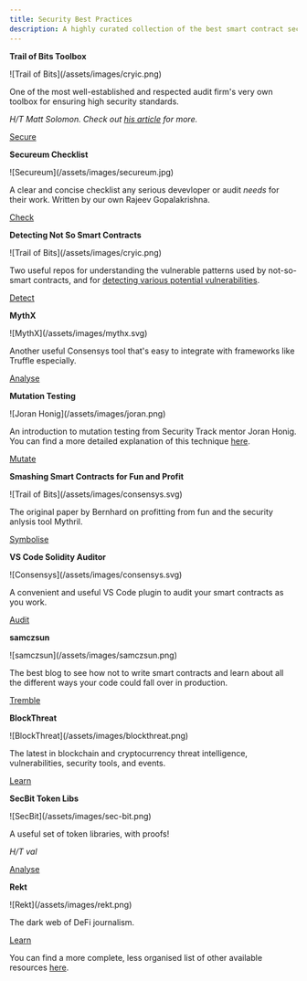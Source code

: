```yaml
---
title: Security Best Practices
description: A highly curated collection of the best smart contract security tools currently available.
---
```


<div markdown="1" class="card third sidebar gemoji tool">

**Trail of Bits Toolbox**

<div markdown="2" class="tool-image">
![Trail of Bits](/assets/images/cryic.png)
</div>

One of the most well-established and respected audit firm's very own toolbox for ensuring high security standards.

_H/T Matt Solomon. Check out <a href="https://medium.com/coinmonks/ethereum-security-analysis-tools-an-introduction-and-comparison-1096194e64d5" target="_blank" rel="noopener noreferrer">his article</a> for more._

<div markdown="3" class="tool-link">
<a href="https://github.com/crytic/eth-security-toolbox" target="_blank" rel="noopener noreferrer">Secure</a>
</div>

</div>

<div markdown="1" class="card third sidebar gemoji tool">

**Secureum Checklist**

<div markdown="2" class="tool-image">
![Secureum](/assets/images/secureum.jpg)
</div>

A clear and concise checklist any serious devevloper or audit _needs_ for their work. Written by our own Rajeev Gopalakrishna.

<div markdown="3" class="tool-link">
<a href="https://secureum.substack.com/p/smart-contract-security-101-secureum">Check</a>
</div>

</div>

<div markdown="1" class="card third sidebar gemoji tool">

**Detecting Not So Smart Contracts**

<div markdown="2" class="tool-image">
![Trail of Bits](/assets/images/cryic.png)
</div>

Two useful repos for understanding the vulnerable patterns used by not-so-smart contracts, and for <a href="https://github.com/crytic/slither/tree/master/tests/detectors" target="_blank" rel="noopener noreferrer">detecting various potential vulnerabilities</a>.

<div markdown="3" class="tool-link">
<a href="https://github.com/crytic/not-so-smart-contracts" target="_blank" rel="noopener noreferrer">Detect</a>
</div>

</div>

<div markdown="1" class="card third sidebar gemoji tool">

**MythX**

<div markdown="2" class="tool-image">
![MythX](/assets/images/mythx.svg)
</div>

Another useful Consensys tool that's easy to integrate with frameworks like Truffle especially.

<div markdown="3" class="tool-link">
<a href="https://mythx.io/" target="_blank" rel="noopener noreferrer">Analyse</a>
</div>

</div>

<div markdown="1" class="card third sidebar gemoji tool">

**Mutation Testing**

<div markdown="2" class="tool-image">
![Joran Honig](/assets/images/joran.png)
</div>

An introduction to mutation testing from Security Track mentor Joran Honig. You can find a more detailed explanation of this technique <a href="https://github.com/JoranHonig/publications/blob/master/practical_mutation_testing_for_smart_contracts.pdf" target="_blank" rel="noopener noreferrer">here</a>.

<div markdown="3" class="tool-link">
<a href="https://joranhonig.nl/introduction-into-mutation/" target="_blank" rel="noopener noreferrer">Mutate</a>
</div>

</div>

<div markdown="1" class="card third sidebar gemoji tool">

**Smashing Smart Contracts for Fun and Profit**

<div markdown="2" class="tool-image">
![Trail of Bits](/assets/images/consensys.svg)
</div>

The original paper by Bernhard on profitting from fun and the security anlysis tool Mythril.

<div markdown="3" class="tool-link">
<a href="https://github.com/b-mueller/smashing-smart-contracts/blob/master/smashing-smart-contracts-1of1.pdf" target="_blank" rel="noopener noreferrer">Symbolise</a>
</div>

</div>

<div markdown="1" class="card third sidebar gemoji tool">

**VS Code Solidity Auditor**

<div markdown="2" class="tool-image">
![Consensys](/assets/images/consensys.svg)
</div>

A convenient and useful VS Code plugin to audit your smart contracts as you work.

<div markdown="3" class="tool-link">
<a href="https://github.com/ConsenSys/vscode-solidity-auditor" target="_blank" rel="noopener noreferrer">Audit</a>
</div>

</div>

<div markdown="1" class="card third sidebar gemoji tool">

**samczsun**

<div markdown="2" class="tool-image">
![samczsun](/assets/images/samczsun.png)
</div>

The best blog to see how not to write smart contracts and learn about all the different ways your code could fall over in production.

<div markdown="3" class="tool-link">
<a href="https://samczsun.com/" target="_blank" rel="noopener noreferrer">Tremble</a>
</div>

</div>

<div markdown="1" class="card third sidebar gemoji tool">

**BlockThreat**

<div markdown="2" class="tool-image">
![BlockThreat](/assets/images/blockthreat.png)
</div>

The latest in blockchain and cryptocurrency threat intelligence, vulnerabilities, security tools, and events.

<div markdown="3" class="tool-link">
<a href="https://blockthreat.substack.com/" target="_blank" rel="noopener noreferrer">Learn</a>
</div>

</div>

<div markdown="1" class="card third sidebar gemoji tool sm-height">

**SecBit Token Libs**

<div markdown="2" class="tool-image">
![SecBit](/assets/images/sec-bit.png)
</div>

A useful set of token libraries, with proofs!

_H/T val_

<div markdown="3" class="tool-link">
<a href="https://github.com/sec-bit/tokenlibs-with-proofs" target="_blank" rel="noopener noreferrer">Analyse</a>
</div>

</div>

<div markdown="1" class="card third sidebar gemoji tool sm-height">

**Rekt**

<div markdown="2" class="tool-image">
![Rekt](/assets/images/rekt.png)
</div>

The dark web of DeFi journalism. 

<div markdown="3" class="tool-link">
<a href="https://www.rekt.news" target="_blank" rel="noopener noreferrer">Learn</a>
</div>

</div>

<div markdown="1" class="clear"></div>

You can find a more complete, less organised list of other available resources <a href="https://www.notion.so/Module-2-Automated-Tooling-22b7b1513dd247d685616d55e27b6877" target="_blank" rel="noopener noreferrer">here</a>.


